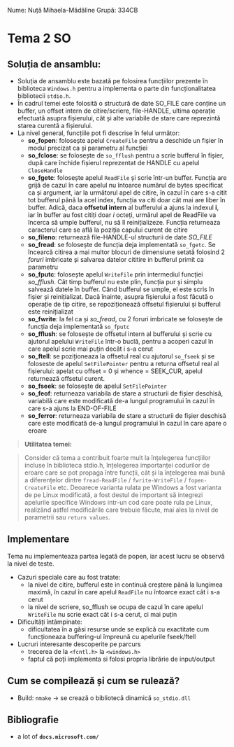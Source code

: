 Nume: Nuță Mihaela-Mădăline
Grupă: 334CB

# Tema 2 SO

## Soluția de ansamblu:
* Soluția de ansamblu este bazată pe folosirea funcțiilor prezente în biblioteca `Windows.h` pentru a implementa o parte din funcționalitatea bibliotecii `stdio.h`. 
* În cadrul temei este folosită o structură de date SO_FILE care conține un buffer, un offset intern de citire/scriere, file-HANDLE, ultima operație efectuată asupra fișierului, cât și alte variabile de stare care reprezintă starea curentă a fișierului.
* La nivel general, funcțiile pot fi descrise în felul următor:
	* **so_fopen**: folosește apelul `CreateFile`  pentru a deschide un fișier în modul precizat ca și parametru al funcției
	* **so_fclose**: se folosește de `so_fflush` pentru a scrie bufferul în fișier, după care închide fișierul reprezentat de HANDLE cu apelul `CloseHandle`
	* **so_fgetc**: folosește apelul `ReadFile` și scrie într-un buffer. Funcția are grijă de cazul în care apelul nu întoarce numărul de bytes specificat ca și argument, iar la următorul apel de citire, în cazul în care s-a citit tot bufferul până la acel index, funcția va citi doar cât mai are liber în buffer. Adică, daca **offsetul intern** al bufferului a ajuns la indexul **i**, iar în buffer au fost citiți doar *i* octeți, urmărul apel de ReadFile va încerca să umple bufferul, nu să îl reinițializeze. Funcția returneaza caracterul care se află la poziția capului curent de citire
	*  **so_fileno**:  returnează file-HANDLE-ul structurii de date *SO_FILE*
	* **so_fread**: se folosește de funcția deja implementată `so_fgetc`. Se încearcă citirea a mai multor blocuri de dimensiune setată folosind 2 *foruri* imbricate și salvarea datelor cititire in bufferul primit ca parametru
	* **so_fputc**: folosește apelul `WriteFile` prin intermediul funcției *so_fflush*. Cât timp bufferul nu este plin, funcția pur și simplu salvează datele în buffer. Când bufferul se umple, el este scris în fișier și reinițializat. Dacă înainte, asupra fișierului a fost făcută o  operație de tip citire, se repoziționează offsetul fișierului și bufferul este reinițializat
	* **so_fwrite**: la fel ca și *so_fread*, cu 2 foruri imbricate se folosește de funcția deja implementată `so_fputc`
	* **so_fflush**: se folosește de offsetul intern al bufferului și scrie cu ajutorul apelului `WriteFile` într-o buclă, pentru a acoperi cazul în care apelul scrie mai puțin decât i s-a cerut
	* **so_ftell**: se poziționeaza la offsetul real cu ajutorul `so_fseek` și se foloseste de apelul `SetFilePointer` pentru a returna offsetul real al fișierului: apelat cu offset = 0 și whence = SEEK_CUR, apelul returnează offsetul curent.
	* **so_fseek**: se folosește de apelul `SetFilePointer`
	* **so_feof**: returneaza variabila de stare a structurii de fișier deschisă, variabilă care este modificată de-a lungul programului în cazul în care s-a ajuns la END-OF-FILE
	* **so_ferror**: returneaza variabila de stare a structurii de fișier deschisă care este modificată de-a lungul programului în cazul în care apare o eroare
>**Utilitatea temei:**

> Consider că tema a contribuit foarte mult la înțelegerea funcțiilor incluse în biblioteca stdio.h, înțelegerea importanței codurilor de eroare care se pot propaga între funcții, cât și la înțelegerea mai bună a diferențelor dintre `fread-ReadFile` / `fwrite-WriteFile` / `fopen-CreateFile` etc. Deoarece varianta rulata pe Windows a fost varianta de pe Linux modificată, a fost destul de important să integrezi apelurile specifice Windows intr-un cod care poate rula pe Linux, realizând astfel modificările care trebuie făcute, mai ales la nivel de parametrii sau `return values`.

## Implementare
Tema nu implementeaza partea legată de popen, iar acest lucru se observă la nivel de teste.
* Cazuri speciale care au fost tratate:
	* la nivel de citire, bufferul este in continuă creștere până la lungimea maximă, în cazul în care apelul `ReadFile` nu întoarce exact cât i s-a cerut
	* la nivel de scriere, so_fflush se ocupa de cazul în care apelul `WriteFile` nu scrie exact cât i s-a cerut, ci mai puțin
* Dificultăți întâmpinate:
	* dificultatea în a găsi resurse unde se explică cu exactitate cum funcționeaza buffering-ul împreună cu apelurile fseek/ftell
* Lucruri interesante descoperite pe parcurs
	* trecerea de la `<fcntl.h>` la `<windows.h>`
	* faptul că poți implementa si folosi propria librărie de input/output

## Cum se compilează și cum se rulează?
- Build: `nmake` -> se crează o bibliotecă dinamică `so_stdio.dll`

Bibliografie
-
- a lot of **`docs.microsoft.com/`**